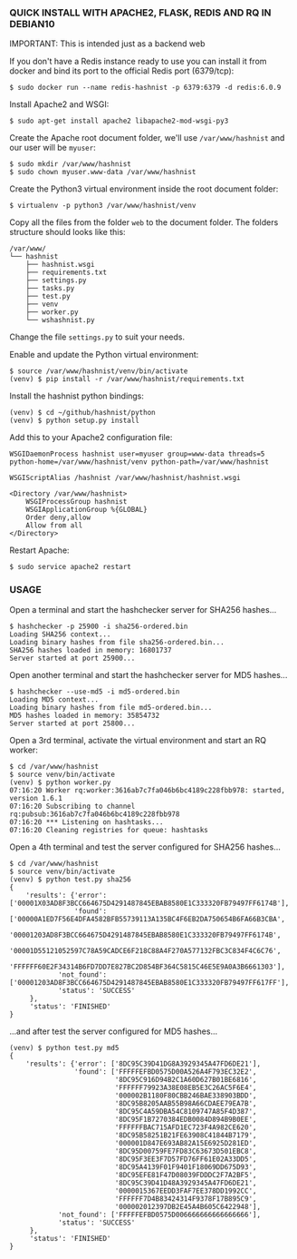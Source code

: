### QUICK INSTALL WITH APACHE2, FLASK, REDIS AND RQ IN DEBIAN10

IMPORTANT: This is intended just as a backend web

If you don't have a Redis instance ready to use you can install it from docker
 and bind its port to the official Redis port (6379/tcp):
``` 
$ sudo docker run --name redis-hashnist -p 6379:6379 -d redis:6.0.9
```

Install Apache2 and WSGI:
```
$ sudo apt-get install apache2 libapache2-mod-wsgi-py3
```

Create the Apache root document folder, we'll use `/var/www/hashnist` and our
user will be `myuser`:
```
$ sudo mkdir /var/www/hashnist
$ sudo chown myuser.www-data /var/www/hashnist
```

Create the Python3 virtual environment inside the root document folder:
```
$ virtualenv -p python3 /var/www/hashnist/venv
```

Copy all the files from the folder `web` to the document folder.
The folders structure should looks like this:
```
/var/www/
└── hashnist
    ├── hashnist.wsgi
    ├── requirements.txt
    ├── settings.py
    ├── tasks.py
    ├── test.py
    ├── venv
    ├── worker.py
    └── wshashnist.py
```

Change the file `settings.py` to suit your needs.

Enable and update the Python virtual environment:
```
$ source /var/www/hashnist/venv/bin/activate
(venv) $ pip install -r /var/www/hashnist/requirements.txt
 ```

Install the hashnist python bindings:
```
(venv) $ cd ~/github/hashnist/python
(venv) $ python setup.py install
```
 
Add this to your Apache2 configuration file:
```
WSGIDaemonProcess hashnist user=myuser group=www-data threads=5 python-home=/var/www/hashnist/venv python-path=/var/www/hashnist

WSGIScriptAlias /hashnist /var/www/hashnist/hashnist.wsgi

<Directory /var/www/hashnist>
    WSGIProcessGroup hashnist
    WSGIApplicationGroup %{GLOBAL}
    Order deny,allow
    Allow from all
</Directory>
```

Restart Apache:
```
$ sudo service apache2 restart
```

### USAGE

Open a terminal and start the hashchecker server for SHA256 hashes...
```
$ hashchecker -p 25900 -i sha256-ordered.bin
Loading SHA256 context...
Loading binary hashes from file sha256-ordered.bin...
SHA256 hashes loaded in memory: 16801737
Server started at port 25900...
```

Open another terminal and start the hashchecker server for MD5 hashes...
```
$ hashchecker --use-md5 -i md5-ordered.bin
Loading MD5 context...
Loading binary hashes from file md5-ordered.bin...
MD5 hashes loaded in memory: 35854732
Server started at port 25800...
```

Open a 3rd terminal, activate the virtual environment and start an RQ worker:
```
$ cd /var/www/hashnist
$ source venv/bin/activate
(venv) $ python worker.py
07:16:20 Worker rq:worker:3616ab7c7fa046b6bc4189c228fbb978: started, version 1.6.1
07:16:20 Subscribing to channel rq:pubsub:3616ab7c7fa046b6bc4189c228fbb978
07:16:20 *** Listening on hashtasks...
07:16:20 Cleaning registries for queue: hashtasks
```

Open a 4th terminal and test the server configured for SHA256 hashes...
```
$ cd /var/www/hashnist
$ source venv/bin/activate
(venv) $ python test.py sha256
{
    'results': {'error': ['00001X03AD8F3BCC664675D4291487845EBAB8580E1C333320FB79497FF6174B'],
                'found': ['00000A1ED7F56E4DFA4582BFB55739113A135BC4F6EB2DA750654B6FA66B3CBA',
                          '00001203AD8F3BCC664675D4291487845EBAB8580E1C333320FB79497FF6174B',
                          '00001D55121052597C78A59CADCE6F218C88A4F270A577132FBC3C834F4C6C76',
                          'FFFFFF60E2F34314B6FD7DD7E827BC2D854BF364C5815C46E5E9A0A3B6661303'],
            'not_found': ['00001203AD8F3BCC664675D4291487845EBAB8580E1C333320FB79497FF617FF'],
            'status': 'SUCCESS'
     },
     'status': 'FINISHED'
}
```

...and after test the server configured for MD5 hashes...
```
(venv) $ python test.py md5
{
    'results': {'error': ['8DC95C39D41DG8A3929345A47FD6DE21'],
                'found': ['FFFFFEFBD0575D00A526A4F793EC32E2',
                          '8DC95C916D94B2C1A60D627B01BE6816',
                          'FFFFFF79923A38E08EB5E3C26AC5F6E4',
                          '000002B1180F80CBB246BAE338903BDD',
                          '8DC95B8205AAB55B98A66CDAEE79EA7B',
                          '8DC95C4A59DBA54C8109747A85F4D387',
                          '8DC95F1B7270384EDB0084D894B9B0EE',
                          'FFFFFFBAC715AFD1EC723F4A982CE620',
                          '8DC95B58251B21FE63908C41844B7179',
                          '000001D847E693AB82A15E6925D281ED',
                          '8DC95D00759FE7FD83C63673D501EBC8',
                          '8DC95F3EE3F7D57FD76FF61E02A33DD5',
                          '8DC95A4139F01F9401F18069DD675D93',
                          '8DC95EFE81F47D08039FDDDC2F7A2BF5',
                          '8DC95C39D41D48A3929345A47FD6DE21',
                          '0000015367EEDD3FAF7EE378DD1992CC',
                          'FFFFFF7D4B83424314F9378F17B895C9',
                          '000002012397DB2E45A4B605C6422948'],
            'not_found': ['FFFFFEFBD0575D006666666666666666'],
            'status': 'SUCCESS'
     },
     'status': 'FINISHED'
}
```
